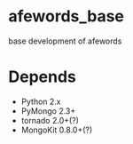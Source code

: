 afewords_base
=============

base development of afewords


Depends
=======
* Python 2.x
* PyMongo 2.3+
* tornado 2.0+(?)
* MongoKit 0.8.0+(?)